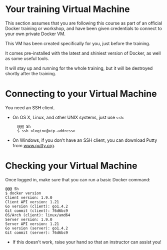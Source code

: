 <!SLIDE>
# Your training Virtual Machine

This section assumes that you are following this course as part of
an official Docker training or workshop, and have been given credentials
to connect to your own private Docker VM.

This VM has been created specifically for you, just before the training.

It comes pre-installed with the latest and shiniest version of Docker,
as well as some useful tools.

It will stay up and running for the whole training, but it will be destroyed
shortly after the training.


<!SLIDE>
# Connecting to your Virtual Machine

You need an SSH client.

* On OS X, Linux, and other UNIX systems, just use `ssh`:

        @@@ Sh
        $ ssh <login>@<ip-address>

* On Windows, if you don't have an SSH client, you can download Putty
  from www.putty.org.

<!SLIDE>
# Checking your Virtual Machine

Once logged in, make sure that you can run a basic Docker command:

    @@@ Sh
    $ docker version
    Client version: 1.9.0
    Client API version: 1.21
    Go version (client): go1.4.2
    Git commit (client): 76d6bc9
    OS/Arch (client): linux/amd64
    Server version: 1.9.0
    Server API version: 1.21
    Go version (server): go1.4.2
    Git commit (server): 76d6bc9

* If this doesn't work, raise your hand so that an instructor can assist you!
